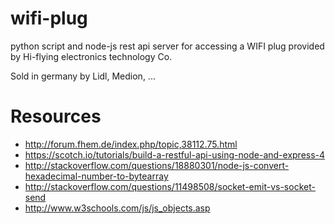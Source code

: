 # wifi-plug
python script and node-js rest api server for accessing a WIFI plug provided by Hi-flying electronics technology Co.

Sold in germany by Lidl, Medion, ...

# Resources
- http://forum.fhem.de/index.php/topic,38112.75.html
- https://scotch.io/tutorials/build-a-restful-api-using-node-and-express-4
- http://stackoverflow.com/questions/18880301/node-js-convert-hexadecimal-number-to-bytearray
- http://stackoverflow.com/questions/11498508/socket-emit-vs-socket-send
- http://www.w3schools.com/js/js_objects.asp
